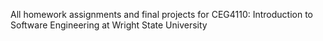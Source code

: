 All homework assignments and final projects for CEG4110: Introduction to Software Engineering at Wright State University
